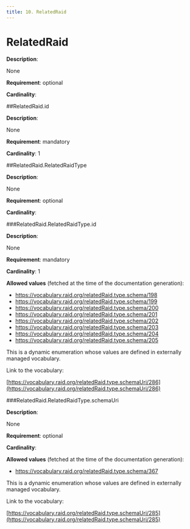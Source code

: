 ```yaml
---
title: 10. RelatedRaid 
---
```

# RelatedRaid

**Description**:

None

**Requirement**:
optional



**Cardinality**:








##RelatedRaid.id

**Description**:

None

**Requirement**:
mandatory



**Cardinality**:
1






 



##RelatedRaid.RelatedRaidType

**Description**:

None

**Requirement**:
optional



**Cardinality**:








###RelatedRaid.RelatedRaidType.id

**Description**:

None

**Requirement**:
mandatory



**Cardinality**:
1







**Allowed values** (fetched at the time of the documentation generation):

* https://vocabulary.raid.org/relatedRaid.type.schema/198
* https://vocabulary.raid.org/relatedRaid.type.schema/199
* https://vocabulary.raid.org/relatedRaid.type.schema/200
* https://vocabulary.raid.org/relatedRaid.type.schema/201
* https://vocabulary.raid.org/relatedRaid.type.schema/202
* https://vocabulary.raid.org/relatedRaid.type.schema/203
* https://vocabulary.raid.org/relatedRaid.type.schema/204
* https://vocabulary.raid.org/relatedRaid.type.schema/205


This is a dynamic enumeration whose values are defined in externally managed vocabulary. 

Link to the vocabulary:

[https://vocabulary.raid.org/relatedRaid.type.schemaUri/286](https://vocabulary.raid.org/relatedRaid.type.schemaUri/286)










 





 





###RelatedRaid.RelatedRaidType.schemaUri

**Description**:

None

**Requirement**:
optional



**Cardinality**:







**Allowed values** (fetched at the time of the documentation generation):

* https://vocabulary.raid.org/relatedRaid.type.schema/367


This is a dynamic enumeration whose values are defined in externally managed vocabulary. 

Link to the vocabulary:

[https://vocabulary.raid.org/relatedRaid.type.schemaUri/285](https://vocabulary.raid.org/relatedRaid.type.schemaUri/285)










 





 



 



